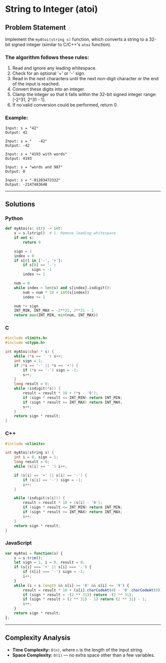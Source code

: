 # String to Integer (atoi)

## Problem Statement
Implement the `myAtoi(string s)` function, which converts a string to a 32-bit signed integer (similar to C/C++'s `atoi` function).

### The algorithm follows these rules:
1. Read and ignore any leading whitespace.
2. Check for an optional '+' or '-' sign.
3. Read in the next characters until the next non-digit character or the end of the input is reached.
4. Convert these digits into an integer.
5. Clamp the integer so that it falls within the 32-bit signed integer range: [-2^31, 2^31 - 1].
6. If no valid conversion could be performed, return 0.

### Example:
```plaintext
Input: s = "42"
Output: 42

Input: s = "   -42"
Output: -42

Input: s = "4193 with words"
Output: 4193

Input: s = "words and 987"
Output: 0

Input: s = "-91283472332"
Output: -2147483648
```

---

## Solutions

### Python
```python
def myAtoi(s: str) -> int:
    s = s.lstrip()  # 1. Remove leading whitespace
    if not s:
        return 0

    sign = 1
    index = 0
    if s[0] in ['-', '+']:
        if s[0] == '-':
            sign = -1
        index += 1

    num = 0
    while index < len(s) and s[index].isdigit():
        num = num * 10 + int(s[index])
        index += 1

    num *= sign
    INT_MIN, INT_MAX = -2**31, 2**31 - 1
    return max(INT_MIN, min(num, INT_MAX))
```

### C
```c
#include <limits.h>
#include <ctype.h>

int myAtoi(char * s) {
    while (*s == ' ') s++;
    int sign = 1;
    if (*s == '-' || *s == '+') {
        if (*s == '-') sign = -1;
        s++;
    }
    long result = 0;
    while (isdigit(*s)) {
        result = result * 10 + (*s - '0');
        if (sign * result <= INT_MIN) return INT_MIN;
        if (sign * result >= INT_MAX) return INT_MAX;
        s++;
    }
    return sign * result;
}
```

### C++
```cpp
#include <climits>

int myAtoi(string s) {
    int i = 0, sign = 1;
    long result = 0;
    while (s[i] == ' ') i++;

    if (s[i] == '+' || s[i] == '-') {
        if (s[i] == '-') sign = -1;
        i++;
    }

    while (isdigit(s[i])) {
        result = result * 10 + (s[i] - '0');
        if (sign * result <= INT_MIN) return INT_MIN;
        if (sign * result >= INT_MAX) return INT_MAX;
        i++;
    }
    return sign * result;
}
```

### JavaScript
```javascript
var myAtoi = function(s) {
    s = s.trim();
    let sign = 1, i = 0, result = 0;
    if (s[i] === '+' || s[i] === '-') {
        if (s[i] === '-') sign = -1;
        i++;
    }
    while (i < s.length && s[i] >= '0' && s[i] <= '9') {
        result = result * 10 + (s[i].charCodeAt(0) - '0'.charCodeAt(0));
        if (sign * result < -(2 ** 31)) return -(2 ** 31);
        if (sign * result > (2 ** 31) - 1) return (2 ** 31) - 1;
        i++;
    }
    return sign * result;
};
```

---

## Complexity Analysis
- **Time Complexity:** `O(n)`, where `n` is the length of the input string.
- **Space Complexity:** `O(1)` — no extra space other than a few variables.